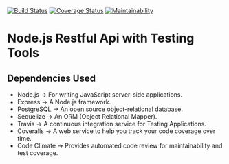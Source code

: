 [![Build Status](https://travis-ci.org/ahmadfn/restfulapi-with-testing.svg?branch=master)](https://travis-ci.org/ahmadfn/restfulapi-with-testing)   [![Coverage Status](https://coveralls.io/repos/github/ahmadfn/restfulapi-with-testing/badge.svg?branch=master)](https://coveralls.io/github/ahmadfn/restfulapi-with-testing?branch=master)  [![Maintainability](https://api.codeclimate.com/v1/badges/3cfe57675252b5703b33/maintainability)](https://codeclimate.com/github/ahmadfn/restfulapi-with-testing/maintainability)

# Node.js Restful Api with Testing Tools

## Dependencies Used
- Node.js -> For writing JavaScript server-side applications.
- Express -> A Node.js framework.
- PostgreSQL -> An open source object-relational database.
- Sequelize -> An ORM (Object Relational Mapper).
- Travis -> A continuous integration service for Testing Applications.
- Coveralls -> A web service to help you track your code coverage over time.
- Code Climate -> Provides automated code review for maintainability and test coverage.
